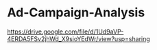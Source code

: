 # Ad-Campaign-Analysis
https://drive.google.com/file/d/1Ud9aVP-4ERDA5FSv2jhWd_X9sioYEdWr/view?usp=sharing

